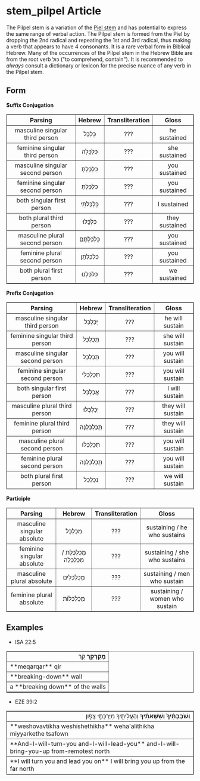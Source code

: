 # stem_pilpel Article
The Pilpel stem is a variation of the [Piel stem](https://git.door43.org/Door43/en-uhg/src/master/content/stem_piel/02.md) and has potential to express the same range of verbal action. The Pilpel stem is formed from the Piel by dropping the 2nd radical and repeating the 1st and 3rd radical, thus making a verb that appears to have 4 consonants. It is a rare verbal form in Biblical Hebrew. Many of the occurrences of the Pilpel stem in the Hebrew Bible are from the root verb כּוּל ("to comprehend, contain"). It is recommended to *always* consult a dictionary or lexicon for the precise nuance of any verb in the Pilpel stem.

## Form

**Suffix Conjugation**
<table border="1" class="docutils">
<tr class="row-odd"><th>Parsing</th><th>Hebrew</th><th>Transliteration</th><th>Gloss</th>
</tr>
<tr class="row-even" align="center"><td>masculine singular third person</td><td>כִּלְכֵּל</td><td>???</td><td>he sustained</td>
</tr>
<tr class="row-odd" align="center"><td>feminine singular third person</td><td>כִּלְכֲּלָה</td><td>???</td><td>she sustained</td>
</tr>
<tr class="row-even" align="center"><td>masculine singular second person</td><td>כִּלְכַּלְתָּ</td><td>???</td><td>you sustained</td>
</tr>
<tr class="row-odd" align="center"><td>feminine singular second person</td><td>כִּלְכַּלְתְּ</td><td>???</td><td>you sustained</td>
</tr>
<tr class="row-even" align="center"><td>both singular first person</td><td>כִּלְכַּלתִּי</td><td>???</td><td>I sustained</td>
</tr>
<tr class="row-odd" align="center"><td>both plural third person</td><td>כִּלְכֲּלוּ</td><td>???</td><td>they sustained</td>
</tr>
<tr class="row-even" align="center"><td>masculine plural second person</td><td>כִּלְכַּלְתֶּם</td><td>???</td><td>you sustained</td>
</tr>
<tr class="row-odd" align="center"><td>feminine plural second person</td><td>כִּלְכַּלְתֶּן</td><td>???</td><td>you sustained</td>
</tr>
<tr class="row-even" align="center"><td>both plural first person</td><td>כִּלכַּלְנוּ</td><td>???</td><td>we sustained</td>
</tr>
</tbody>
</table>

**Prefix Conjugation**
<table border="1" class="docutils">
<tr class="row-odd"><th>Parsing</th><th>Hebrew</th><th>Transliteration</th><th>Gloss</th>
</tr>
<tr class="row-even" align="center"><td>masculine singular third person</td><td>יְכַלְכֵּל</td><td>???</td><td>he will sustain</td>
</tr>
<tr class="row-odd" align="center"><td>feminine singular third person</td><td>תְּכַלְכֵּל</td><td>???</td><td>she will sustain</td>
</tr>
<tr class="row-even" align="center"><td>masculine singular second person</td><td>תְּכַלְכֵּל</td><td>???</td><td>you will sustain</td>
</tr>
<tr class="row-odd" align="center"><td>feminine singular second person</td><td>תְּכַלְכְּלִי</td><td>???</td><td>you will sustain</td>
</tr>
<tr class="row-even" align="center"><td>both singular first person</td><td>אֲכַלְכֵּל</td><td>???</td><td>I will sustain</td>
</tr>
<tr class="row-odd" align="center"><td>masculine plural third person</td><td>יְכַלְכְּלוּ</td><td>???</td><td>they will sustain</td>
</tr>
<tr class="row-even" align="center"><td>feminine plural third person</td><td>תְּכַלְכֵּלְנָה</td><td>???</td><td>they will sustain</td>
</tr>
<tr class="row-odd" align="center"><td>masculine plural second person</td><td>תְּכַלְכְּלוּ</td><td>???</td><td>you will sustain</td>
</tr>
<tr class="row-even" align="center"><td>feminine plural second person</td><td>תְּכַלְכֵּלְנָה</td><td>???</td><td>you will sustain</td>
</tr>
<tr class="row-odd" align="center"><td>both plural first person</td><td>נְכַלְכֵּל</td><td>???</td><td>we will sustain</td>
</tr>
</tbody>
</table>

**Participle**
<table border="1" class="docutils">
<tr class="row-odd"><th>Parsing</th><th>Hebrew</th><th>Transliteration</th><th>Gloss</th>
</tr>
<tr class="row-even" align="center"><td>masculine singular absolute</td><td>מְכַלְכֵּל</td><td>???</td><td>sustaining / he who sustains</td>
</tr>
<tr class="row-odd" align="center"><td>feminine singular absolute</td><td>מְכַלְכֶּלֶת / מְכַלְכְּלָה</td><td>???</td><td>sustaining / she who sustains</td>
</tr>
<tr class="row-even" align="center"><td>masculine plural absolute</td><td>מְכַלְכְּלִים</td><td>???</td><td>sustaining / men who sustain</td>
</tr>
<tr class="row-odd" align="center"><td>feminine plural absolute</td><td>מְכַלְכְּלוֹת</td><td>???</td><td>sustaining / women who sustain</td>
</tr>
</tbody>
</table>

## Examples

* ISA 22:5
<table border="1" class="docutils">
<colgroup>
<col width="100%" />
</colgroup>
<tbody valign="top">
<tr class="row-odd" align="right"><td><b>מְקַרְקַ֥ר</b> קִ֖ר</td>
</tr>
<tr class="row-even"><td>**meqarqar** qir</td>
</tr>
<tr class="row-odd"><td>**breaking-down** wall</td>
</tr>
<tr class="row-even"><td>a **breaking down** of the walls</td>
</tr>
</tbody>
</table>

* EZE 39:2
<table border="1" class="docutils">
<colgroup>
<col width="100%" />
</colgroup>
<tbody valign="top">
<tr class="row-odd" align="right"><td><b>וְשֹׁבַבְתִּ֨יךָ֙ וְשִׁשֵּׁאתִ֔יךָ</b> וְהַעֲלִיתִ֖יךָ מִיַּרְכְּתֵ֣י צָפֹ֑ון</td>
</tr>
<tr class="row-even"><td>**weshovavtikha weshishethikha** weha'alithikha miyyarkethe tsafown</td>
</tr>
<tr class="row-odd"><td>**And-I-will-turn-you and-I-will-lead-you** and-I-will-bring-you-up from-remotest north</td>
</tr>
<tr class="row-even"><td>**I will turn you and lead you on** I will bring you up from the far north</td>
</tr>
</tbody>
</table>